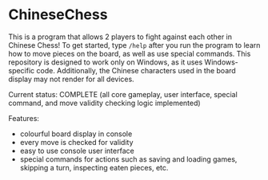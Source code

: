 # ChineseChess

This is a program that allows 2 players to fight against each other in Chinese Chess! To get started, type `/help` after you run the program to learn how to move pieces on the board, as well as use special commands. This repository is designed to work only on Windows, as it uses Windows-specific code. Additionally, the Chinese characters used in the board display may not render for all devices.

Current status: COMPLETE (all core gameplay, user interface, special command, and move validity checking logic implemented)

Features:
  - colourful board display in console
  - every move is checked for validity
  - easy to use console user interface
  - special commands for actions such as saving and loading games, skipping a turn, inspecting eaten pieces, etc.
